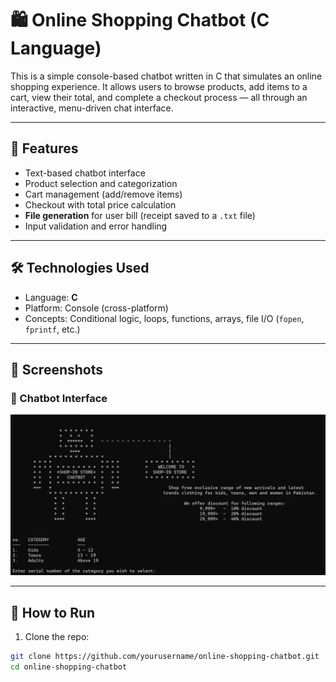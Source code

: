 # 🛍️ Online Shopping Chatbot (C Language)

This is a simple console-based chatbot written in C that simulates an online shopping experience. It allows users to browse products, add items to a cart, view their total, and complete a checkout process — all through an interactive, menu-driven chat interface.

---

## 🧠 Features
- Text-based chatbot interface
- Product selection and categorization
- Cart management (add/remove items)
- Checkout with total price calculation
- **File generation** for user bill (receipt saved to a `.txt` file)
- Input validation and error handling

---

## 🛠️ Technologies Used
- Language: **C**
- Platform: Console (cross-platform)
- Concepts: Conditional logic, loops, functions, arrays, file I/O (`fopen`, `fprintf`, etc.)

---

## 📸 Screenshots

### 🧾 Chatbot Interface
![Chatbot Interface](chatbot-interface.png)

---

## 🚀 How to Run
1. Clone the repo:
```bash
git clone https://github.com/yourusername/online-shopping-chatbot.git
cd online-shopping-chatbot
